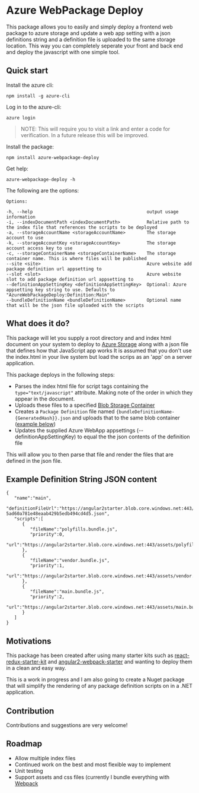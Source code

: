 # Azure WebPackage Deploy

This package allows you to easily and simply deploy a frontend web package to azure storage and update
a web app setting with a json definitions string and a definition file is uploaded to the same storage location. This way you can completely seperate your front
and back end and deploy the javascript with one simple tool.

## Quick start

Install the azure cli:

```
npm install -g azure-cli
```

Log in to the azure-cli:

```
azure login
```

> NOTE: This will require you to visit a link and enter a code for verification. In a future release this will be improved.

Install the package:
```
npm install azure-webpackage-deploy
```

Get help:
```
azure-webpackage-deploy -h
```

The following are the options:
```
Options:

-h, --help                                           output usage information
-i, --indexDocumentPath <indexDocumentPath>          Relative path to the index file that references the scripts to be deployed
-a, --storageAccountName <storageAccountName>        The storage account to use
-k, --storageAccountKey <storageAccountKey>          The storage account access key to use
-c, --storageContainerName <storageContainerName>    The storage container name. This is where files will be published
--site <site>                                        Azure website add package definition url appsetting to
--slot <slot>                                        Azure website slot to add package definition url appsetting to
--definitionAppSettingKey <definitionAppSettingKey>  Optional: Azure appsetting key string to use. Defaults to "AzureWebPackageDeploy:Definition:Main"
--bundleDefinitionName <bundleDefinitionName>        Optional name that will be the json file uploaded with the scripts
```

## What does it do?

This package will let you supply a root directory and and index html document on your system to deploy to [Azure Storage](https://azure.microsoft.com/en-us/pricing/details/storage/)
along with a json file that defines how that JavaScript app works It is assumed that you don't use the index.html in your live system but load the scrips as an 'app' on a server application.

This package deploys in the following steps:

- Parses the index html file for script tags containing the `type="text/javascript"` attribute. Making note of the order in which they appear in the document.
- Uploads these files to a specified [Blob Storage Container](https://azure.microsoft.com/en-us/documentation/articles/storage-dotnet-how-to-use-blobs/)
- Creates a `Package Definition` file named `{bundleDefinitionName-{GeneratedHash}}.json` and uploads that to the same blob container ([example below](#example-definition-file-content))
- Updates the supplied Azure WebApp appsettings (--definitionAppSettingKey) to equal the the json contents of the definition file

This will allow you to then parse that file and render the files that are defined in the json file.

## Example Definition String JSON content

```
{  
   "name":"main",
   "definitionFileUrl":"https://angular2starter.blob.core.windows.net:443/assets/main-5ad60a781e48eaab429b5edb494cd4d5.json",
   "scripts":[  
      {  
         "fileName":"polyfills.bundle.js",
         "priority":0,
         "url":"https://angular2starter.blob.core.windows.net:443/assets/polyfills.bundle.js"
      },
      {  
         "fileName":"vendor.bundle.js",
         "priority":1,
         "url":"https://angular2starter.blob.core.windows.net:443/assets/vendor.bundle.js"
      },
      {  
         "fileName":"main.bundle.js",
         "priority":2,
         "url":"https://angular2starter.blob.core.windows.net:443/assets/main.bundle.js"
      }
   ]
}
```

## Motivations

This package has been created after using many starter kits such as [react-redux-starter-kit](https://github.com/davezuko/react-redux-starter-kit)
and [angular2-webpack-starter](https://github.com/AngularClass/angular2-webpack-starter) and wanting to deploy them in a clean and easy way.

This is a work in progress and I am also going to create a Nuget package that will simplify the rendering of any package definition scripts
on in a .NET application.

## Contribution

Contributions and suggestions are very welcome!

## Roadmap

- Allow multiple index files
- Continued work on the best and most flexible way to implement
- Unit testing
- Support assets and css files (currently I bundle everything with [Webpack](https://webpack.github.io/)